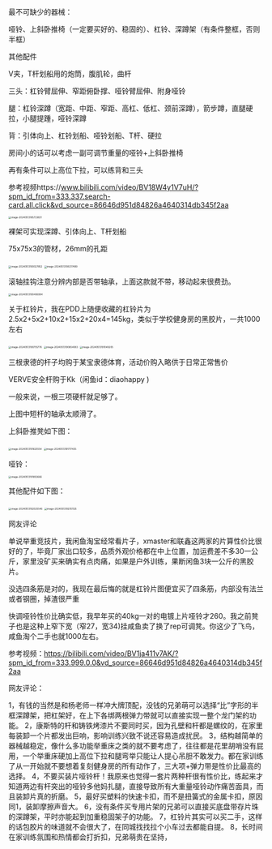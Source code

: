 最不可缺少的器械：

哑铃、上斜卧推椅（一定要买好的、稳固的）、杠铃、深蹲架（有条件整框，否则半框）



其他配件

V夹，T杆划船用的炮筒，腹肌轮，曲杆

三头：杠铃臂屈伸、窄距俯卧撑、哑铃臂屈伸、附身哑铃

腿：杠铃深蹲（宽距、中距、窄距、高杠、低杠、颈前深蹲），箭步蹲，直腿硬拉，小腿提踵，哑铃深蹲

背：引体向上、杠铃划船、哑铃划船、T杆、硬拉

房间小的话可以考虑一副可调节重量的哑铃+上斜卧推椅

再有条件可以上高位下拉，可以练背和三头



参考视频https://www.bilibili.com/video/BV18W4y1V7uH/?spm_id_from=333.337.search-card.all.click&vd_source=86646d951d84826a4640314db345f2aa

<img src="https://raw.githubusercontent.com/SucRunBug/img_bed/main/image-20240513185733831.png" alt="image-20240513185733831" style="zoom:33%;" />

裸架可实现深蹲、引体向上、T杆划船 

75x75x3的管材，26mm的孔距

<img src="https://raw.githubusercontent.com/SucRunBug/img_bed/main/image-20240513190027852.png" alt="image-20240513190027852" style="zoom:33%;" />

<img src="https://raw.githubusercontent.com/SucRunBug/img_bed/main/image-20240513190217499.png" alt="image-20240513190217499" style="zoom:33%;" />

滚轴挂钩注意分辨内部是否带轴承，上面这款就不带，移动起来很费劲。

<img src="https://raw.githubusercontent.com/SucRunBug/img_bed/main/image-20240513190406994.png" alt="image-20240513190406994" style="zoom:33%;" />

关于杠铃片，我在PDD上随便收藏的杠铃片为2.5x2+5x2+10x2+15x2+20x4=145kg，类似于学校健身房的黑胶片，一共1000左右

<img src="https://raw.githubusercontent.com/SucRunBug/img_bed/main/image-20240513190755776.png" alt="image-20240513190755776" style="zoom:33%;" />

<img src="https://raw.githubusercontent.com/SucRunBug/img_bed/main/image-20240513190854083.png" alt="image-20240513190854083" style="zoom:33%;" />

<img src="https://raw.githubusercontent.com/SucRunBug/img_bed/main/image-20240513191049205.png" alt="image-20240513191049205" style="zoom:33%;" />

三根隶德的杆子均购于某宝隶德体育，活动价购入略供于日常正常售价

VERVE安全杆购于Kk（闲鱼id：diaohappy )

一般来说，一根三项硬杆就足够了。

上图中短杆的轴承太顺滑了。

上斜卧推凳如下图：

<img src="https://raw.githubusercontent.com/SucRunBug/img_bed/main/image-20240513191625554.png" alt="image-20240513191625554" style="zoom:33%;" />

<img src="https://raw.githubusercontent.com/SucRunBug/img_bed/main/image-20240513191717435.png" alt="image-20240513191717435" style="zoom:33%;" />

哑铃：

<img src="https://raw.githubusercontent.com/SucRunBug/img_bed/main/image-20240513191853666.png" alt="image-20240513191853666" style="zoom:33%;" />

其他配件如下图：

<img src="https://raw.githubusercontent.com/SucRunBug/img_bed/main/image-20240513192025546.png" alt="image-20240513192025546" style="zoom:33%;" />

<img src="https://raw.githubusercontent.com/SucRunBug/img_bed/main/image-20240513192151125.png" alt="image-20240513192151125" style="zoom:33%;" />

网友评论

单说举重竞技片，我闲鱼淘宝经常看片子，xmaster和联鑫这两家的片算性价比很好的了，毕竟厂家出口较多，品质外观价格都在中上位置，加运费差不多30一公斤，家里没矿买来确实有点肉痛，如果是户外训练，果断闲鱼3块一公斤的黑胶片。

没选四条筋是对的，我现在最后悔的就是杠铃片图便宜买了四条筋，内部没有法兰或者钢圈，掉渣很严重

快调哑铃性价比确实低，我早年买的40kg一对的电镀上片哑铃才260。我之前凳子也是这种上窄下宽（窄27，宽34)挂咸鱼卖了换了rep可调凳。你这少了飞鸟，咸鱼淘个二手也就1000左右。



参考视频：https://bilibili.com/video/BV1ja411v7AK/?spm_id_from=333.999.0.0&vd_source=86646d951d84826a4640314db345f2aa

网友评论：

1，有钱的当然是和杨老师一样冲大牌顶配，没钱的兄弟萌可以选择“比”字形的半框深蹲架，把杠架好，在上下各绑两根弹力带就可以直接实现一整个龙门架的功能。
2，康斯特的杆和铸铁烤漆片不要同时买，因为孔壁和杆都是螺纹的，在家里每装卸一个片都发出巨响，影响训练兴致不说还容易造成扰民。
3，结构越简单的器械越稳定，像什么多功能举重床之类的就不要考虑了，往往都是花里胡哨没有屁用，一个举重床硬加上高位下拉和腿弯举只能让人提心吊胆不敢发力。都在家训练了从一开始就不要想着复刻健身房的所有动作了，三大项+弹力带是性价比最高的选择。
4，不要买装片哑铃杆！我原来也觉得一套片两种杆很有性价比，练起来才知道两边有杆突出的哑铃多他妈扎腿，直接导致所有大重量哑铃动作痛苦面具，而且装卸片真的折磨。
5，最好买塑料的快速卡扣，而不是扭簧式的金属卡扣，原因同1，装卸摩擦声音大。
6，没有条件买专用片架的兄弟可以直接买底盘带存片珠的深蹲架，平时亦能起到加重稳固架子的功能。
7，杠铃片其实可以买二手，这样的话包胶片的味道就不会很大了，在同城找找拉个小车过去都能自提。
8，长时间在家训练氛围和热情都会打折扣，兄弟萌贵在坚持，